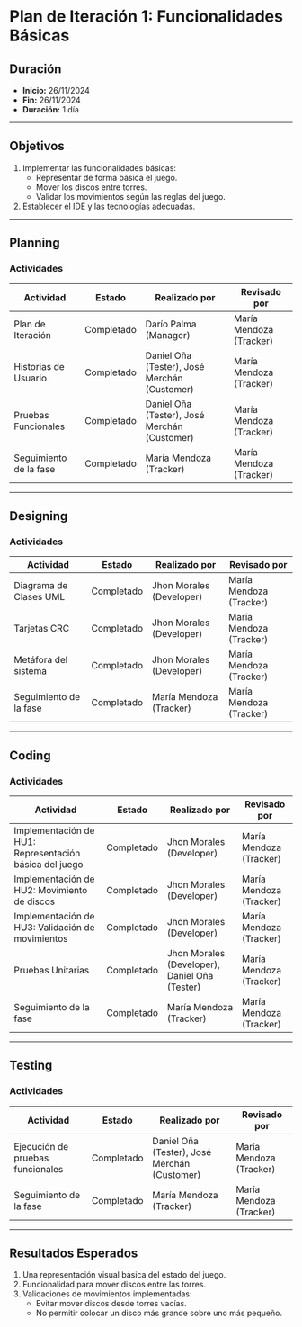 # Plan de Iteración 1: Funcionalidades Básicas

## **Duración**
- **Inicio:** 26/11/2024
- **Fin:** 26/11/2024
- **Duración:** 1 día

---

## **Objetivos**
1. Implementar las funcionalidades básicas:
   - Representar de forma básica el juego.
   - Mover los discos entre torres.
   - Validar los movimientos según las reglas del juego.
2. Establecer el IDE y las tecnologías adecuadas.

---

## **Planning**

### **Actividades**
| Actividad                                     | Estado      | Realizado por                                | Revisado por           |
|----------------------------------------------|-------------|---------------------------------------------|------------------------|
| Plan de Iteración                             | Completado  | Darío Palma (Manager)                       | María Mendoza (Tracker) |
| Historias de Usuario                          | Completado  | Daniel Oña (Tester), José Merchán (Customer) | María Mendoza (Tracker) |
| Pruebas Funcionales                           | Completado  | Daniel Oña (Tester), José Merchán (Customer) | María Mendoza (Tracker) |
| Seguimiento de la fase                        | Completado  | María Mendoza (Tracker)                     | María Mendoza (Tracker) |

---

## **Designing**

### **Actividades**
| Actividad                                     | Estado      | Realizado por                                | Revisado por           |
|----------------------------------------------|-------------|---------------------------------------------|------------------------|
| Diagrama de Clases UML                        | Completado  | Jhon Morales (Developer)                    | María Mendoza (Tracker) |
| Tarjetas CRC                                  | Completado  | Jhon Morales (Developer)                    | María Mendoza (Tracker) |
| Metáfora del sistema                          | Completado  | Jhon Morales (Developer)                    | María Mendoza (Tracker) |
| Seguimiento de la fase                        | Completado  | María Mendoza (Tracker)                     | María Mendoza (Tracker) |

---

## **Coding**

### **Actividades**
| Actividad                                     | Estado      | Realizado por                                | Revisado por           |
|----------------------------------------------|-------------|---------------------------------------------|------------------------|
| Implementación de HU1: Representación básica del juego | Completado  | Jhon Morales (Developer)                    | María Mendoza (Tracker) |
| Implementación de HU2: Movimiento de discos  | Completado  | Jhon Morales (Developer)                    | María Mendoza (Tracker) |
| Implementación de HU3: Validación de movimientos | Completado  | Jhon Morales (Developer)                    | María Mendoza (Tracker) |
| Pruebas Unitarias                             | Completado  | Jhon Morales (Developer), Daniel Oña (Tester)            | María Mendoza (Tracker) |
| Seguimiento de la fase                        | Completado  | María Mendoza (Tracker)                     | María Mendoza (Tracker) |

---

## **Testing**

### **Actividades**
| Actividad                                     | Estado      | Realizado por                                | Revisado por           |
|----------------------------------------------|-------------|---------------------------------------------|------------------------|
| Ejecución de pruebas funcionales             | Completado  | Daniel Oña (Tester), José Merchán (Customer) | María Mendoza (Tracker) |
| Seguimiento de la fase                        | Completado  | María Mendoza (Tracker)                     | María Mendoza (Tracker) |

---

## **Resultados Esperados**
1. Una representación visual básica del estado del juego.
2. Funcionalidad para mover discos entre las torres.
3. Validaciones de movimientos implementadas:
   - Evitar mover discos desde torres vacías.
   - No permitir colocar un disco más grande sobre uno más pequeño.